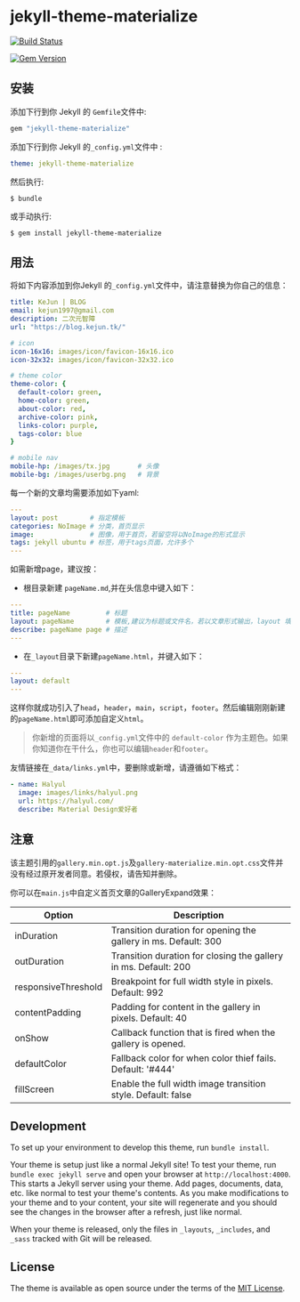 # jekyll-theme-materialize

[![Build Status](https://travis-ci.org/KeJunMao/jekyll-theme-materialize.svg?branch=master)](https://travis-ci.org/KeJunMao/jekyll-theme-materialize)

[![Gem Version](https://badge.fury.io/rb/jekyll-theme-materialize.svg)](https://badge.fury.io/rb/jekyll-theme-materialize)

## 安装

添加下行到你 Jekyll 的 `Gemfile`文件中:

```ruby
gem "jekyll-theme-materialize"
```

添加下行到你 Jekyll 的`_config.yml`文件中 :

```yaml
theme: jekyll-theme-materialize
```

然后执行:

    $ bundle

或手动执行:

    $ gem install jekyll-theme-materialize

## 用法

将如下内容添加到你Jekyll 的`_config.yml`文件中，请注意替换为你自己的信息：

```yaml
title: KeJun | BLOG
email: kejun1997@gmail.com
description: 二次元智障
url: "https://blog.kejun.tk/" 

# icon
icon-16x16: images/icon/favicon-16x16.ico
icon-32x32: images/icon/favicon-32x32.ico

# theme color
theme-color: { 
  default-color: green, 
  home-color: green,
  about-color: red,
  archive-color: pink,
  links-color: purple,
  tags-color: blue
} 

# mobile nav
mobile-hp: /images/tx.jpg       # 头像
mobile-bg: /images/userbg.png   # 背景
```
每一个新的文章均需要添加如下yaml:

```yaml
---
layout: post        # 指定模板
categories: NoImage # 分类，首页显示
image:              # 图像，用于首页，若留空将以NoImage的形式显示
tags: jekyll ubuntu # 标签，用于tags页面，允许多个
---
```

如需新增page，建议按：

* 根目录新建 `pageName.md`,并在头信息中键入如下：
```yaml
---
title: pageName         # 标题
layout: pageName        # 模板,建议为标题或文件名，若以文章形式输出，layout 填写 about 并编辑该.md文件即可，无需下一步 。
describe: pageName page # 描述
---
```
* 在`_layout`目录下新建`pageName.html`，并键入如下：
```yaml
--- 
layout: default 
---
```
  这样你就成功引入了`head`，`header`，`main`，`script`，`footer`。然后编辑刚刚新建的`pageName.html`即可添加自定义`html`。

> 你新增的页面将以`_config.yml`文件中的 `default-color` 作为主题色。如果你知道你在干什么，你也可以编辑`header`和`footer`。

友情链接在`_data/links.yml`中，要删除或新增，请遵循如下格式：

```yaml
- name: Halyul
  image: images/links/halyul.png
  url: https://halyul.com/
  describe: Material Design爱好者
```

## 注意

该主题引用的`gallery.min.opt.js`及`gallery-materialize.min.opt.css`文件并没有经过原开发者同意。若侵权，请告知并删除。

你可以在`main.js`中自定义首页文章的GalleryExpand效果：

| Option  | Description |
| ------------- | ------------- |
|inDuration	| Transition duration for opening the gallery in ms. Default: 300|
|outDuration |	Transition duration for closing the gallery in ms. Default: 200|
|responsiveThreshold |	Breakpoint for full width style in pixels. Default: 992|
|contentPadding |	Padding for content in the gallery in pixels. Default: 40|
|onShow |	Callback function that is fired when the gallery is opened.|
|defaultColor |	Fallback color for when color thief fails. Default: '#444'|
|fillScreen |	Enable the full width image transition style. Default: false|


## Development

To set up your environment to develop this theme, run `bundle install`.

Your theme is setup just like a normal Jekyll site! To test your theme, run `bundle exec jekyll serve` and open your browser at `http://localhost:4000`. This starts a Jekyll server using your theme. Add pages, documents, data, etc. like normal to test your theme's contents. As you make modifications to your theme and to your content, your site will regenerate and you should see the changes in the browser after a refresh, just like normal.

When your theme is released, only the files in `_layouts`, `_includes`, and `_sass` tracked with Git will be released.

## License

The theme is available as open source under the terms of the [MIT License](https://opensource.org/licenses/MIT).